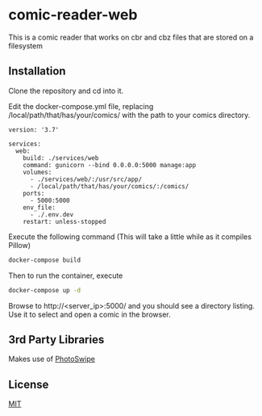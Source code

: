# comic-reader-web

This is a comic reader that works on cbr and cbz files that are stored on a filesystem

## Installation

Clone the repository and cd into it.

Edit the docker-compose.yml file, replacing /local/path/that/has/your/comics/ with the path to your comics directory.

```
version: '3.7'

services:
  web:
    build: ./services/web
    command: gunicorn --bind 0.0.0.0:5000 manage:app
    volumes:
      - ./services/web/:/usr/src/app/
      - /local/path/that/has/your/comics/:/comics/
    ports:
      - 5000:5000
    env_file:
      - ./.env.dev
    restart: unless-stopped

```

Execute the following command (This will take a little while as it compiles Pillow)
```bash
docker-compose build
```

Then to run the container, execute
```bash
docker-compose up -d
```

Browse to http://<server_ip>:5000/ and you should see a directory listing. Use it to select and open a comic in the browser.


## 3rd Party Libraries
Makes use of [PhotoSwipe](https://github.com/dimsemenov/PhotoSwipe)


## License
[MIT](https://choosealicense.com/licenses/mit/)